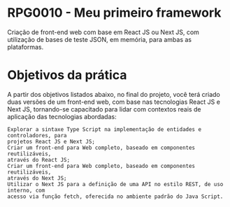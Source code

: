 # RPG0010 - Meu primeiro framework

Criação de front-end web com base em React JS ou Next JS, com utilização de bases
de teste JSON, em memória, para ambas as plataformas.

# Objetivos da prática

A partir dos objetivos listados abaixo, no final do projeto, você terá criado duas versões
de um front-end web, com base nas tecnologias React JS e Next JS, tornando-se
capacitado para lidar com contextos reais de aplicação das tecnologias abordadas:

    Explorar a sintaxe Type Script na implementação de entidades e controladores, para
    projetos React JS e Next JS;
    Criar um front-end para Web completo, baseado em componentes reutilizáveis,
    através do React JS;
    Criar um front-end para Web completo, baseado em componentes reutilizáveis,
    através do Next JS;
    Utilizar o Next JS para a definição de uma API no estilo REST, de uso interno, com
    acesso via função fetch, oferecida no ambiente padrão do Java Script.
